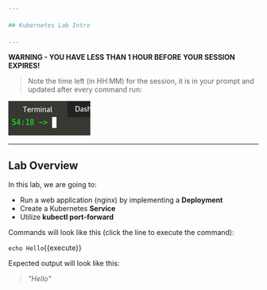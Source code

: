 ```yaml
---

## Kubernetes Lab Intro

---
```


**WARNING - YOU HAVE LESS THAN 1 HOUR BEFORE YOUR SESSION EXPIRES!**

>Note the time left (in HH:MM) for the session, it is in your prompt and updated after every command run:

![Terminal Time Remaining](./assets/term-expire.png)

---

## Lab Overview

In this lab, we are going to:
- Run a web application (nginx) by implementing a **Deployment**
- Create a Kubernetes **Service**
- Utilize **kubectl port-forward**

Commands will look like this (click the line to execute the command):

`echo Hello`{{execute}}


Expected output will look like this:

> _"Hello"_


